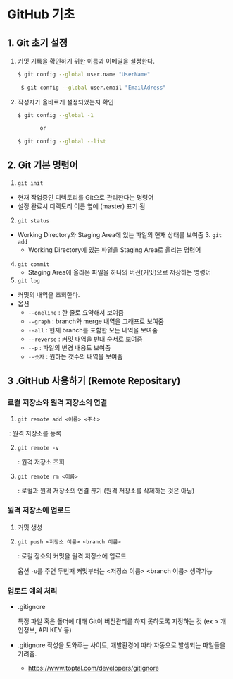 # GitHub 기초



## 1. Git 초기 설정 

1. 커밋 기록을 확인하기 위한 이름과 이메일을 설정한다.

   ```bash
   $ git config --global user.name "UserName"
    
    $ git config --global user.email "EmailAdress"
   ```

   


2. 작성자가 올바르게 설정되었는지 확인

   ```bash
   $ git config --global -1    
           
          or    
          
   $ git config --global --list
   ```

   

## 2. Git 기본 명령어

1.  ``git init``
   - 현재 작업중인 디렉토리를 Git으로 관리한다는 명령어
   - 설정 완료시 디렉토리 이름 옆에 (master) 표기 됨
2.  ``git status``
   - Working Directory와  Staging Area에 있는 파일의 현재 상태를 보여줌
 	3. ``git add``
     - Working Directory에 있는 파일을 Staging Area로 올리는 명령어
4. ``git commit``
   - Staging Area에 올라온 파일을 하나의 버전(커밋)으로 저장하는 명령어
5.  ``git log``

   - 커밋의 내역을 조회한다. 
   - 옵션
     - `--oneline` : 한 줄로 요약해서 보여줌
     - `--graph` : branch와 merge 내역을 그래프로 보여줌
     - `--all` : 현재 branch를 포함한 모든 내역을 보여줌
     - `--reverse` : 커밋 내역을 반대 순서로 보여줌
     - `--p` : 파일의 변경 내용도 보여줌
     - `--숫자` : 원하는 갯수의 내역을 보여줌




## 3 .GitHub 사용하기 (Remote Repositary)

### 로컬 저장소와 원격 저장소의 연결

1. `git remote add <이름> <주소>`

​		: 원격 저장소를 등록

2. `git remote -v`

   : 원격 저장소 조회

3. `git remote rm <이름>`

   : 로컬과 원격 저장소의 연결 끊기 (원격 저장소를 삭제하는 것은 아님)

### 원격 저장소에 업로드 

1. 커밋 생성

2. `git push <저장소 이름> <branch 이름>`

   : 로컬 장소의 커밋을 원격 저장소에 업로드

   옵션 `-u`를 주면 두번째 커밋부터는 <저장소 이름> <branch 이름> 생략가능

   

### 업로드 예외 처리

- .gitignore

  특정 파일 혹은 폴더에 대해 Git이 버전관리를 하지 못하도록 지정하는 것 (ex > 개인정보, API KEY 등)

- .gitignore 작성을 도와주는 사이트, 개발환경에 따라 자동으로 발생되는 파일들을 가려줌.

  - https://www.toptal.com/developers/gitignore
